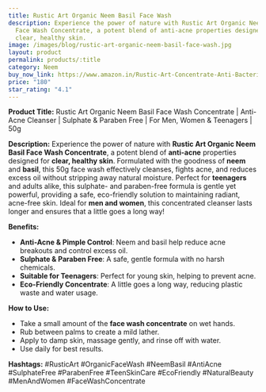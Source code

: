 ```yaml
---
title: Rustic Art Organic Neem Basil Face Wash
description: Experience the power of nature with Rustic Art Organic Neem Basil
  Face Wash Concentrate, a potent blend of anti-acne properties designed for
  clear, healthy skin.
image: /images/blog/rustic-art-organic-neem-basil-face-wash.jpg
layout: product
permalink: products/:title
category: Neem
buy_now_link: https://www.amazon.in/Rustic-Art-Concentrate-Anti-Bacterial-Anti-Fungal/dp/B07R5KB8PM/ref=sr_1_36?crid=1U65A0ZJY2B5Y&tag=ayushmonk-21
price: "180"
star_rating: "4.1"
---
```

**Product Title:** Rustic Art Organic Neem Basil Face Wash Concentrate | Anti-Acne Cleanser | Sulphate & Paraben Free | For Men, Women & Teenagers | 50g

**Description:**
Experience the power of nature with **Rustic Art Organic Neem Basil Face Wash Concentrate**, a potent blend of **anti-acne** properties designed for **clear, healthy skin**. Formulated with the goodness of **neem** and **basil**, this 50g face wash effectively cleanses, fights acne, and reduces excess oil without stripping away natural moisture. Perfect for **teenagers** and adults alike, this sulphate- and paraben-free formula is gentle yet powerful, providing a safe, eco-friendly solution to maintaining radiant, acne-free skin. Ideal for **men and women**, this concentrated cleanser lasts longer and ensures that a little goes a long way!

**Benefits:**
- **Anti-Acne & Pimple Control**: Neem and basil help reduce acne breakouts and control excess oil.
- **Sulphate & Paraben Free**: A safe, gentle formula with no harsh chemicals.
- **Suitable for Teenagers**: Perfect for young skin, helping to prevent acne.
- **Eco-Friendly Concentrate**: A little goes a long way, reducing plastic waste and water usage.

**How to Use:**
- Take a small amount of the **face wash concentrate** on wet hands.
- Rub between palms to create a mild lather.
- Apply to damp skin, massage gently, and rinse off with water.
- Use daily for best results.

**Hashtags:**
#RusticArt #OrganicFaceWash #NeemBasil #AntiAcne #SulphateFree #ParabenFree #TeenSkinCare #EcoFriendly #NaturalBeauty #MenAndWomen #FaceWashConcentrate
